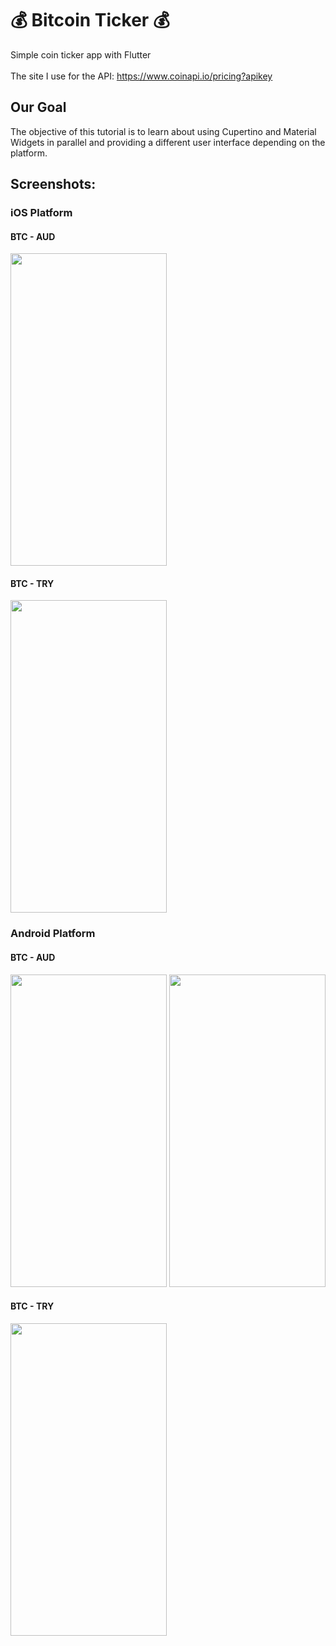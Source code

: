 # 💰 Bitcoin Ticker 💰

Simple coin ticker app with Flutter<br/><br/>
The site I use for the API: https://www.coinapi.io/pricing?apikey

## Our Goal

The objective of this tutorial is to learn about using Cupertino and Material Widgets in parallel and providing a different user interface depending on the platform.

## Screenshots:

### iOS Platform
#### BTC - AUD
<img src="https://user-images.githubusercontent.com/71442681/187698847-c8e6b3d7-5d55-411a-9f22-2c68063143f2.png" width="250" height="500">


#### BTC - TRY
<img src="https://user-images.githubusercontent.com/71442681/187699061-9a5bd44f-9135-4d33-8111-d6cb73bfe043.png" width="250" height="500">

### Android Platform
#### BTC - AUD
<img src="https://user-images.githubusercontent.com/71442681/187698454-fac468fd-451c-4f25-9ef4-a51124e879ad.png" width="250" height="500">

<img src="https://user-images.githubusercontent.com/71442681/187698645-dd8fa879-8103-4817-a32f-32f03c0b545f.png" width="250" height="500">

#### BTC - TRY
<img src="https://user-images.githubusercontent.com/71442681/187698763-bfc6a3f5-54b6-4cda-91f5-3ae838149657.png" width="250" height="500">
